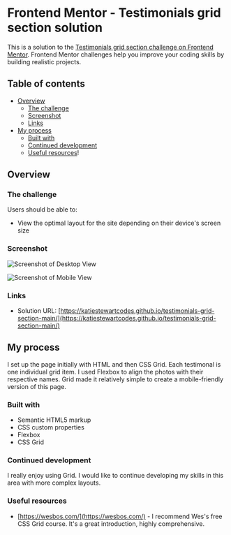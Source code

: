 # Frontend Mentor - Testimonials grid section solution

This is a solution to the [Testimonials grid section challenge on Frontend Mentor](https://www.frontendmentor.io/challenges/testimonials-grid-section-Nnw6J7Un7). Frontend Mentor challenges help you improve your coding skills by building realistic projects. 

## Table of contents

- [Overview](#overview)
  - [The challenge](#the-challenge)
  - [Screenshot](#screenshot)
  - [Links](#links)
- [My process](#my-process)
  - [Built with](#built-with)
  - [Continued development](#continued-development)
  - [Useful resources](#useful-resources)!

## Overview

### The challenge

Users should be able to:

- View the optimal layout for the site depending on their device's screen size

### Screenshot

![Screenshot of Desktop View](https://user-images.githubusercontent.com/97202985/155887282-3bbe1bda-f9f3-408a-8e33-e24863c969d2.png)

![Screenshot of Mobile View](https://user-images.githubusercontent.com/97202985/155887310-11e56b03-bace-448e-814c-404fc694d155.png)


### Links

- Solution URL: [https://katiestewartcodes.github.io/testimonials-grid-section-main/](https://katiestewartcodes.github.io/testimonials-grid-section-main/)

## My process

I set up the page initially with HTML and then CSS Grid. Each testimonal is one individual grid item. I used Flexbox to align the photos with their respective names. Grid made it relatively simple to create a mobile-friendly version of this page. 

### Built with

- Semantic HTML5 markup
- CSS custom properties
- Flexbox
- CSS Grid

### Continued development

I really enjoy using Grid. I would like to continue developing my skills in this area with more complex layouts. 

### Useful resources

- [https://wesbos.com/](https://wesbos.com/) - I recommend Wes's free CSS Grid course. It's a great introduction, highly comprehensive.



